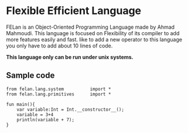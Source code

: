 # Flexible Efficient Language
FELan is an Object-Oriented Programming Language made by Ahmad Mahmoudi. This language is focused on Flexibility of its compiler to add more features easily and fast. like to add a new operator to this language you only have to add about 10 lines of code.

**This language only can be run under unix systems.**

## Sample code
```
from felan.lang.system          import *
from felan.lang.primitives      import *

fun main(){
    var variable:Int = Int.__constructor__();
    variable = 3+4
    println(variable + 7);
}
```